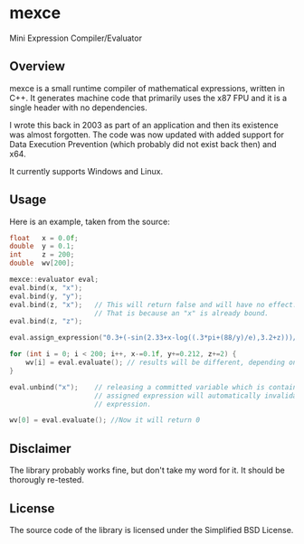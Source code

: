 # mexce 

Mini Expression Compiler/Evaluator

## Overview

mexce is a small runtime compiler of mathematical expressions, written in C++. It generates machine code that primarily uses the x87 FPU and it is a single header with no dependencies.

I wrote this back in 2003 as part of an application and then its existence was almost forgotten. The code was now updated with added support for Data Execution Prevention (which probably did not exist back then) and x64.

It currently supports Windows and Linux.

## Usage

Here is an example, taken from the source:

```cpp
float   x = 0.0f;
double  y = 0.1;
int     z = 200;
double  wv[200];

mexce::evaluator eval;
eval.bind(x, "x");
eval.bind(y, "y");
eval.bind(z, "x");   // This will return false and will have no effect.
                     // That is because an "x" is already bound.
eval.bind(z, "z");

eval.assign_expression("0.3+(-sin(2.33+x-log((.3*pi+(88/y)/e),3.2+z)))/98");

for (int i = 0; i < 200; i++, x-=0.1f, y+=0.212, z+=2) {
    wv[i] = eval.evaluate(); // results will be different, depending on x, y, z
}

eval.unbind("x");    // releasing a committed variable which is contained in the
                     // assigned expression will automatically invalidate the
                     // expression.

wv[0] = eval.evaluate(); //Now it will return 0
```

## Disclaimer

The library probably works fine, but don't take my word for it. It should be thorougly re-tested.

## License

The source code of the library is licensed under the Simplified BSD License.
